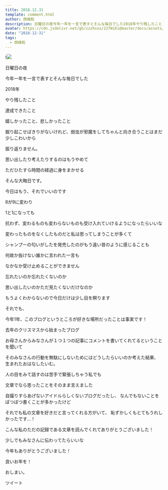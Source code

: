 ```yaml
---
title: 2018.12.31
template: comment.html
author: 西條和
description: 日曜日の夜今年一年を一言で表すとそんな毎日でした2018年やり残したこと...
avatar: https://cdn.jsdelivr.net/gh/zzzhxxx/227WiKi@master/docs/assets/photo/avatar/nagomi.jpg
date: "2018-12-31"
tags:
  - 西條和
---
```


!![](https://cdn.jsdelivr.net/gh/227WiKi/227WiKi-image@master/blog-image/nagomi-2018-12-31_1.jpg)














日曜日の夜




















今年一年を一言で表すとそんな毎日でした


















2018年








やり残したこと











達成できたこと











嬉しかったこと、悲しかったこと













掘り起こせばきりがないけれど、弱虫が邪魔をしてちゃんと向き合うことはまだ少しこわいから











振り返りません。



















思い出したり考えたりするのはもうやめて











ただひたすら時間の経過に身をまかせる












そんな大晦日です。













今日はもう、それでいいのです











8が9に変わり








1と1になっても











抗わず、変わるものも変わらないものも受け入れていけるようになったらいいな












変わったものをなくしたものだと私は思ってしまうことが多くて















シャンプーの匂いがしたを発売したのがもう遠い昔のように感じることも











何故か抜けない誰かに言われた一言も











なかなか受け止めることができません













忘れたいのか忘れたくないのか







思い出したいのかただ見たくないだけなのか

















もうよくわからないので今日だけは少し目を瞑ります
















それでも、






今年1年、このブログというところが好きな場所だったことは事実です！












去年のクリスマスから始まったブログ













お母さんからみなさんが１つ１つの記事にコメントを書いてくれてるということを聞いて









そのみなさんの行動を無駄にしないためにはどうしたらいいのか考えた結果、
生まれたおはなしたいむ。














人の目をみて話すのは苦手で緊張しちゃう私でも

文章でなら思ったことをそのまま言えました











自撮りすらあげないアイドルらしくないブログだったし、
なんでもないことをぽつぽつ書くことが多かったけど











それでも私の文章を好きだと言ってくれる方がいて、
恥ずかしくもとてもうれしかったです…！















こんな私のただの記録である文章を読んでくれてありがとうございました！











少しでもみなさんに伝わってたらいいな














今年もありがとうございました！













良いお年を！












おしまい。


ツイート



